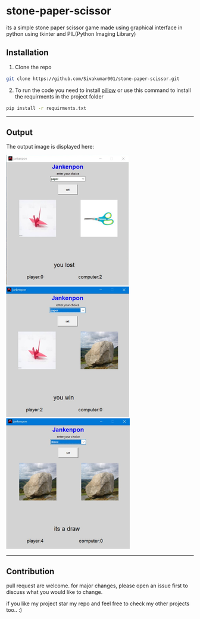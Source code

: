 # stone-paper-scissor

its a simple stone paper scissor game made using graphical interface in python using tkinter and PIL(Python Imaging Library)

## Installation

1. Clone the repo

```bash
git clone https://github.com/Sivakumar001/stone-paper-scissor.git
```

2. To run the code you need to install [pillow](https://pypi.org/project/Pillow/) or use this command to install the requirments in the project folder 

```bash
pip install -r requirments.txt
```
<hr>

## Output
The output image is displayed here:

<img src="outputimg/output1.jpg" alt="output 1" height="350px">
<img src="outputimg/output2.jpg" alt="output 1" height="350px">
<img src="outputimg/output3.jpg" alt="output 1" height="350px">
<hr>

## Contribution

pull request are welcome. for major changes, please open an issue first to discuss what you would like to change.

if you like my project star my repo and feel free to check my other projects too.. :)

